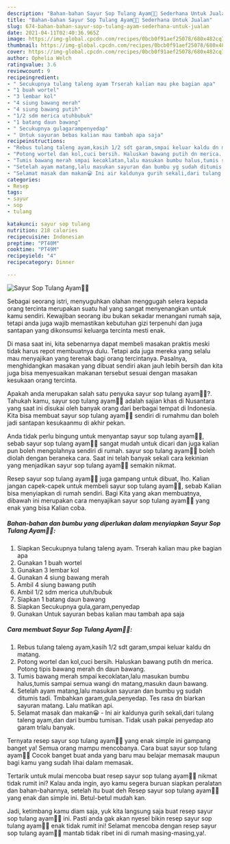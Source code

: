 ```yaml
---
description: "Bahan-bahan Sayur Sop Tulang Ayam🐓🥕 Sederhana Untuk Jualan"
title: "Bahan-bahan Sayur Sop Tulang Ayam🐓🥕 Sederhana Untuk Jualan"
slug: 674-bahan-bahan-sayur-sop-tulang-ayam-sederhana-untuk-jualan
date: 2021-04-11T02:40:36.965Z
image: https://img-global.cpcdn.com/recipes/0bcb0f91aef25078/680x482cq70/sayur-sop-tulang-ayam🐓🥕-foto-resep-utama.jpg
thumbnail: https://img-global.cpcdn.com/recipes/0bcb0f91aef25078/680x482cq70/sayur-sop-tulang-ayam🐓🥕-foto-resep-utama.jpg
cover: https://img-global.cpcdn.com/recipes/0bcb0f91aef25078/680x482cq70/sayur-sop-tulang-ayam🐓🥕-foto-resep-utama.jpg
author: Ophelia Welch
ratingvalue: 3.6
reviewcount: 9
recipeingredient:
- " Secukupnya tulang taleng ayam Trserah kalian mau pke bagian apa"
- "1 buah wortel"
- "3 lembar kol"
- "4 siung bawang merah"
- "4 siung bawang putih"
- "1/2 sdm merica utuhbubuk"
- "1 batang daun bawang"
- " Secukupnya gulagarampenyedap"
- " Untuk sayuran bebas kalian mau tambah apa saja"
recipeinstructions:
- "Rebus tulang taleng ayam,kasih 1/2 sdt garam,smpai keluar kaldu dn matang."
- "Potong wortel dan kol,cuci bersih. Haluskan bawang putih dn merica. Potong tipis bawang merah dn daun bawang."
- "Tumis bawang merah smpai kecoklatan,lalu masukan bumbu halus,tumis sampai semua wangi dn matang,masukn daun bawang."
- "Setelah ayam matang,lalu masukan sayuran dan bumbu yg sudah ditumis tadi. Tmbahkan garam,gula,penyedap. Tes rasa dn biarkan sayuran matang. Lalu matikan api."
- "Selamat masak dan makan😀 Ini air kaldunya gurih sekali,dari tulang taleng ayam,dan dari bumbu tumisan. Tidak usah pakai penyedap ato garam trlalu banyak."
categories:
- Resep
tags:
- sayur
- sop
- tulang

katakunci: sayur sop tulang 
nutrition: 218 calories
recipecuisine: Indonesian
preptime: "PT40M"
cooktime: "PT49M"
recipeyield: "4"
recipecategory: Dinner

---
```



![Sayur Sop Tulang Ayam🐓🥕](https://img-global.cpcdn.com/recipes/0bcb0f91aef25078/680x482cq70/sayur-sop-tulang-ayam🐓🥕-foto-resep-utama.jpg)

Sebagai seorang istri, menyuguhkan olahan menggugah selera kepada orang tercinta merupakan suatu hal yang sangat menyenangkan untuk kamu sendiri. Kewajiban seorang ibu bukan sekadar menangani rumah saja, tetapi anda juga wajib memastikan kebutuhan gizi terpenuhi dan juga santapan yang dikonsumsi keluarga tercinta mesti enak.

Di masa  saat ini, kita sebenarnya dapat membeli masakan praktis meski tidak harus repot membuatnya dulu. Tetapi ada juga mereka yang selalu mau menyajikan yang terenak bagi orang tercintanya. Pasalnya, menghidangkan masakan yang dibuat sendiri akan jauh lebih bersih dan kita juga bisa menyesuaikan makanan tersebut sesuai dengan masakan kesukaan orang tercinta. 



Apakah anda merupakan salah satu penyuka sayur sop tulang ayam🐓🥕?. Tahukah kamu, sayur sop tulang ayam🐓🥕 adalah sajian khas di Nusantara yang saat ini disukai oleh banyak orang dari berbagai tempat di Indonesia. Kita bisa membuat sayur sop tulang ayam🐓🥕 sendiri di rumahmu dan boleh jadi santapan kesukaanmu di akhir pekan.

Anda tidak perlu bingung untuk menyantap sayur sop tulang ayam🐓🥕, sebab sayur sop tulang ayam🐓🥕 sangat mudah untuk dicari dan juga kalian pun boleh mengolahnya sendiri di rumah. sayur sop tulang ayam🐓🥕 boleh diolah dengan beraneka cara. Saat ini telah banyak sekali cara kekinian yang menjadikan sayur sop tulang ayam🐓🥕 semakin nikmat.

Resep sayur sop tulang ayam🐓🥕 juga gampang untuk dibuat, lho. Kalian jangan capek-capek untuk membeli sayur sop tulang ayam🐓🥕, sebab Kalian bisa menyiapkan di rumah sendiri. Bagi Kita yang akan membuatnya, dibawah ini merupakan cara menyajikan sayur sop tulang ayam🐓🥕 yang enak yang bisa Kalian coba.

<!--inarticleads1-->

##### Bahan-bahan dan bumbu yang diperlukan dalam menyiapkan Sayur Sop Tulang Ayam🐓🥕:

1. Siapkan  Secukupnya tulang taleng ayam. Trserah kalian mau pke bagian apa
1. Gunakan 1 buah wortel
1. Gunakan 3 lembar kol
1. Gunakan 4 siung bawang merah
1. Ambil 4 siung bawang putih
1. Ambil 1/2 sdm merica utuh/bubuk
1. Siapkan 1 batang daun bawang
1. Siapkan  Secukupnya gula,garam,penyedap
1. Gunakan  Untuk sayuran bebas kalian mau tambah apa saja




<!--inarticleads2-->

##### Cara membuat Sayur Sop Tulang Ayam🐓🥕:

1. Rebus tulang taleng ayam,kasih 1/2 sdt garam,smpai keluar kaldu dn matang.
1. Potong wortel dan kol,cuci bersih. Haluskan bawang putih dn merica. Potong tipis bawang merah dn daun bawang.
1. Tumis bawang merah smpai kecoklatan,lalu masukan bumbu halus,tumis sampai semua wangi dn matang,masukn daun bawang.
1. Setelah ayam matang,lalu masukan sayuran dan bumbu yg sudah ditumis tadi. Tmbahkan garam,gula,penyedap. Tes rasa dn biarkan sayuran matang. Lalu matikan api.
1. Selamat masak dan makan😀 - Ini air kaldunya gurih sekali,dari tulang taleng ayam,dan dari bumbu tumisan. Tidak usah pakai penyedap ato garam trlalu banyak.




Ternyata resep sayur sop tulang ayam🐓🥕 yang enak simple ini gampang banget ya! Semua orang mampu mencobanya. Cara buat sayur sop tulang ayam🐓🥕 Cocok banget buat anda yang baru mau belajar memasak maupun bagi kamu yang sudah lihai dalam memasak.

Tertarik untuk mulai mencoba buat resep sayur sop tulang ayam🐓🥕 nikmat tidak rumit ini? Kalau anda ingin, ayo kamu segera buruan siapkan peralatan dan bahan-bahannya, setelah itu buat deh Resep sayur sop tulang ayam🐓🥕 yang enak dan simple ini. Betul-betul mudah kan. 

Jadi, ketimbang kamu diam saja, yuk kita langsung saja buat resep sayur sop tulang ayam🐓🥕 ini. Pasti anda gak akan nyesel bikin resep sayur sop tulang ayam🐓🥕 enak tidak rumit ini! Selamat mencoba dengan resep sayur sop tulang ayam🐓🥕 mantab tidak ribet ini di rumah masing-masing,ya!.

